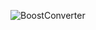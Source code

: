 
![BoostConverter](https://github.com/user-attachments/assets/938de327-cb47-4f3d-a913-703d8e55bd4f)
